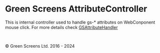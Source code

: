
# Green Screens AttributeController

This is internal controller used to handle gs-* attributes on WebConponent mouse click.
For more details check [GSAttributeHandler](../base/GSAttributeHandler.md)

<br>

&copy; Green Screens Ltd. 2016 - 2024

